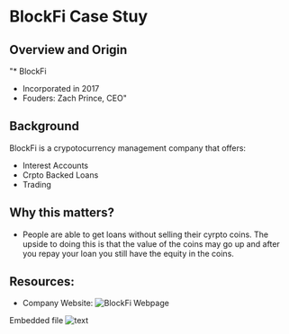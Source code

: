 # BlockFi Case Stuy

## Overview and Origin

"* BlockFi
* Incorporated in 2017
* Fouders: Zach Prince, CEO"

## Background
BlockFi is a crypotocurrency management company that offers:
* Interest Accounts
* Crpto Backed Loans
* Trading

## Why this matters?
* People are able to get loans without selling their cyrpto coins.  The upside to doing this is that the value of the coins may go up and after you repay your loan you still have the equity in the coins.


## Resources:
* Company Website: ![BlockFi Webpage](https://blockfi.com/)

Embedded file
![text](/directory)
